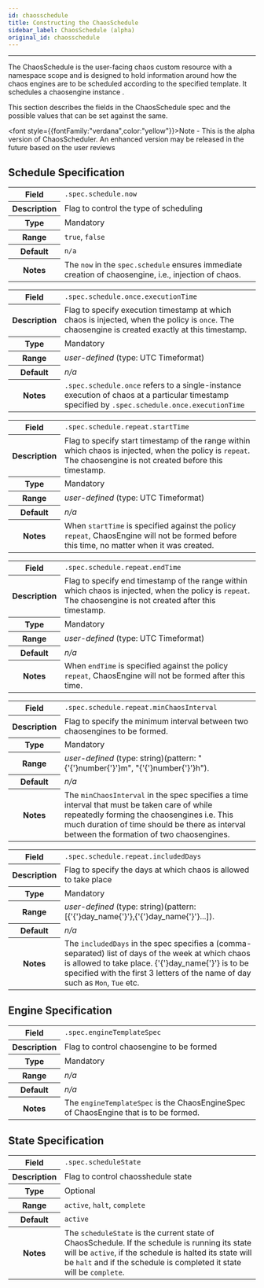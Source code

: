 ```yaml
---
id: chaosschedule
title: Constructing the ChaosSchedule
sidebar_label: ChaosSchedule (alpha)
original_id: chaosschedule
---
```


---

The ChaosSchedule is the user-facing chaos custom resource with a namespace scope and is designed to hold information
around how the chaos engines are to be scheduled according to the specified template. It schedules a chaosengine instance .

This section describes the fields in the ChaosSchedule spec and the possible values that can be set against the same.

<font style={{fontFamily:"verdana",color:"yellow"}}>Note</font> - This is the alpha version of ChaosScheduler. An enhanced version may be released in the future based on the user reviews

## Schedule Specification

<table>
<tr>
  <th>Field</th>
  <td><code>.spec.schedule.now</code></td>
</tr>
<tr>
  <th>Description</th>
  <td>Flag to control the type of scheduling</td>
</tr>
<tr>
  <th>Type</th>
  <td>Mandatory</td>
</tr>
<tr>
  <th>Range</th>
  <td><code>true</code>, <code>false</code></td>
</tr>
<tr>
  <th>Default</th>
  <td><code>n/a</code></td>
</tr>
<tr>
  <th>Notes</th>
  <td>The <code>now</code> in the <code>spec.schedule</code> ensures immediate creation of chaosengine, i.e., injection of chaos.</td>
</tr>
</table>

<table>
<tr>
  <th>Field</th>
  <td><code>.spec.schedule.once.executionTime</code></td>
</tr>
<tr>
  <th>Description</th>
  <td>Flag to specify execution timestamp at which chaos is injected, when the policy is <code>once</code>. The chaosengine is created exactly at this timestamp.</td>
</tr>
<tr>
  <th>Type</th>
  <td>Mandatory</td>
</tr>
<tr>
  <th>Range</th>
  <td><i>user-defined</i> (type: UTC Timeformat)</td>
</tr>
<tr>
  <th>Default</th>
  <td><i>n/a</i></td>
</tr>
<tr>
  <th>Notes</th>
  <td><code>.spec.schedule.once</code> refers to a single-instance execution of chaos at a particular timestamp specified by <code>.spec.schedule.once.executionTime</code></td>
</tr>
</table>

<table>
<tr>
  <th>Field</th>
  <td><code>.spec.schedule.repeat.startTime</code></td>
</tr>
<tr>
  <th>Description</th>
  <td>Flag to specify start timestamp of the range within which chaos is injected, when the policy is <code>repeat</code>. The chaosengine is not created before this timestamp.</td>
</tr>
<tr>
  <th>Type</th>
  <td>Mandatory</td>
</tr>
<tr>
  <th>Range</th>
  <td><i>user-defined</i> (type: UTC Timeformat)</td>
</tr>
<tr>
  <th>Default</th>
  <td><i>n/a</i></td>
</tr>
<tr>
  <th>Notes</th>
  <td>When <code>startTime</code> is specified against the policy <code>repeat</code>, ChaosEngine will not be formed before this time, no matter when it was created.</td>
</tr>
</table>

<table>
<tr>
  <th>Field</th>
  <td><code>.spec.schedule.repeat.endTime</code></td>
</tr>
<tr>
  <th>Description</th>
  <td>Flag to specify end timestamp of the range within which chaos is injected, when the policy is <code>repeat</code>. The chaosengine is not created after this timestamp.</td>
</tr>
<tr>
  <th>Type</th>
  <td>Mandatory</td>
</tr>
<tr>
  <th>Range</th>
  <td><i>user-defined</i> (type: UTC Timeformat)</td>
</tr>
<tr>
  <th>Default</th>
  <td><i>n/a</i></td>
</tr>
<tr>
  <th>Notes</th>
  <td>When <code>endTime</code> is specified against the policy <code>repeat</code>, ChaosEngine will not be formed after this time.</td>
</tr>
</table>

<table>
<tr>
  <th>Field</th>
  <td><code>.spec.schedule.repeat.minChaosInterval</code></td>
</tr>
<tr>
  <th>Description</th>
  <td>Flag to specify the minimum interval between two chaosengines to be formed. </td>
</tr>
<tr>
  <th>Type</th>
  <td>Mandatory</td>
</tr>
<tr>
  <th>Range</th>
  <td><i>user-defined</i> (type: string)(pattern: "{'{'}number{'}'}m", "{'{'}number{'}'}h").</td>
</tr>
<tr>
  <th>Default</th>
  <td><i>n/a</i></td>
</tr>
<tr>
  <th>Notes</th>
  <td>The <code>minChaosInterval</code> in the spec specifies a time interval that must be taken care of while repeatedly forming the chaosengines i.e. This much duration of time should be there as interval between the formation of two chaosengines. </td>
</tr>
</table>

<table>
<tr>
  <th>Field</th>
  <td><code>.spec.schedule.repeat.includedDays</code></td>
</tr>
<tr>
  <th>Description</th>
  <td>Flag to specify the days at which chaos is allowed to take place</td>
</tr>
<tr>
  <th>Type</th>
  <td>Mandatory</td>
</tr>
<tr>
  <th>Range</th>
  <td><i>user-defined</i> (type: string)(pattern: [{'{'}day_name{'}'},{'{'}day_name{'}'}...]).</td>
</tr>
<tr>
  <th>Default</th>
  <td><i>n/a</i></td>
</tr>
<tr>
  <th>Notes</th>
  <td>The <code>includedDays</code> in the spec specifies a (comma-separated) list of days of the week at which chaos is allowed to take place. {'{'}day_name{'}'} is to be specified with the first 3 letters of the name of day such as <code>Mon</code>, <code>Tue</code> etc.</td>
</tr>
</table>

## Engine Specification

<table>
<tr>
  <th>Field</th>
  <td><code>.spec.engineTemplateSpec</code></td>
</tr>
<tr>
  <th>Description</th>
  <td>Flag to control chaosengine to be formed </td>
</tr>
<tr>
  <th>Type</th>
  <td>Mandatory</td>
</tr>
<tr>
  <th>Range</th>
  <td><i>n/a</i></td>
</tr>
<tr>
  <th>Default</th>
  <td><i>n/a</i></td>
</tr>
<tr>
  <th>Notes</th>
  <td>The <code>engineTemplateSpec</code> is the ChaosEngineSpec of ChaosEngine that is to be formed.</td>
</tr>
</table>

## State Specification

<table>
<tr>
  <th>Field</th>
  <td><code>.spec.scheduleState</code></td>
</tr>
<tr>
  <th>Description</th>
  <td>Flag to control chaosshedule state </td>
</tr>
<tr>
  <th>Type</th>
  <td>Optional</td>
</tr>
<tr>
  <th>Range</th>
  <td><code>active</code>, <code>halt</code>, <code>complete</code></td>
</tr>
<tr>
  <th>Default</th>
  <td><code>active</code></td>
</tr>
<tr>
  <th>Notes</th>
  <td>The <code>scheduleState</code> is the current state of ChaosSchedule. If the schedule is running its state will be <code>active</code>, if the schedule is halted its state will be <code>halt</code> and if the schedule is completed it state will be <code>complete</code>.</td>
</tr>
</table>
